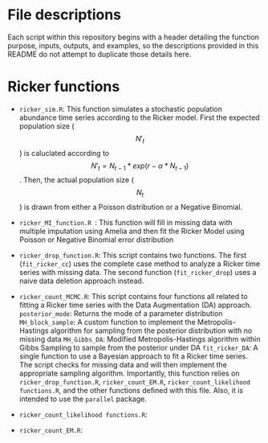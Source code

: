 # File descriptions
Each script within this repository begins with a header detailing the function purpose, inputs, outputs, and examples, so the descriptions provided in this README do not attempt to duplicate those details here.

# Ricker functions
* `ricker_sim.R`: This function simulates a stochastic population abundance time series according to the Ricker model. First the expected population size ($$N'_t$$) is caluclated according to $$N'_t = N_{t-1} * exp(r-\alpha*N_{t-1})$$. Then, the actual population size ($$N_t$$) is drawn from either a Poisson distribution or a Negative Binomial. 

* `ricker_MI_function.R `: This function will fill in missing data with multiple imputation using Amelia and then fit the Ricker Model using Poisson or Negative Binomial error distribution

* `ricker_drop_function.R`: This script contains two functions. The first (`fit_ricker_cc`) uses the complete case method to analyze a Ricker time series with missing data. The second function (`fit_ricker_drop`) uses a naive data deletion approach instead.

* `ricker_count_MCMC.R`: This script contains four functions all related to fitting a Ricker time series with the Data Augmentation (DA) approach. 
  `posterior_mode`: Returns the mode of a parameter distribution
  `MH_block_sample`: A custom function to implement the Metropolis-Hastings algorithm for sampling from the posterior distribution with no missing data
  `MH_Gibbs_DA`: Modified Metropolis-Hastings algorithm within Gibbs Sampling to sample from the posterior under DA
  `fit_ricker_DA`: A single function to use a Bayesian approach to fit a Ricker time series. The script checks for missing data and will then implement the appropriate sampling algorithm. Importantly, this function relies on `ricker_drop_function.R`, `ricker_count_EM.R`,  `ricker_count_likelihood functions.R`, and the other functions defined with this file. Also, it is intended to use the `parallel` package.

* `ricker_count_likelihood functions.R`:

* `ricker_count_EM.R`: 